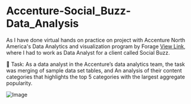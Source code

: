 # Accenture-Social_Buzz-Data_Analysis
As I have done virtual hands on practice on project with Accenture North America's Data Analytics and visualization program by Forage [View Link](https://www.theforage.com/simulations/accenture-nam/data-analytics-mmlb), where I had to work as Data Analyst for a client called Social Buzz. 

🌟 Task: As a data analyst in the Accenture’s data analytics team, the task was merging of sample data set tables, and An analysis of their content categories that highlights the top 5 categories with the largest aggregate popularity.

![Image](https://github.com/shraddhasangave99/Accenture-Social_Buzz-Data_Analysis/assets/153710836/5f15af68-7612-432f-ac59-b47d6d7e0369)
